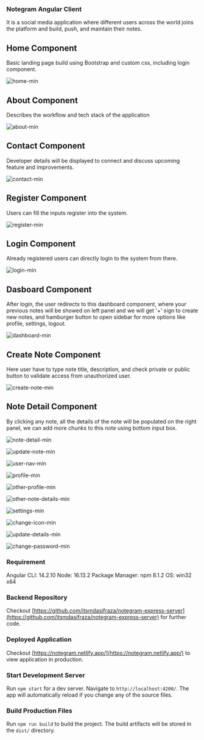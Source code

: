 ### Notegram Angular Client
It is a social media application where different users across the world joins the platform and build, push, and maintain their notes.

## Home Component
Basic landing page build using Bootstrap and custom css, including login component.

![home-min](https://user-images.githubusercontent.com/58258334/227975999-75b5f55c-6059-44b8-b3cd-1f2de6d0ccdd.png)

## About Component
Describes the workflow and tech stack of the application

![about-min](https://user-images.githubusercontent.com/58258334/227976228-8475743f-df3b-492b-b8b6-ee6b78c2d8af.png)

## Contact Component
Developer details will be displayed to connect and discuss upcoming feature and improvements.

![contact-min](https://user-images.githubusercontent.com/58258334/227976281-6e48da6f-fc99-40bb-bf0e-aafc58d2b0fa.png)

## Register Component
Users can fill the inputs register into the system.

![register-min](https://user-images.githubusercontent.com/58258334/227976323-8b39b8b5-18bc-4566-88cb-7377efc76845.png)

## Login Component
Already registered users can directly login to the system from there.

![login-min](https://user-images.githubusercontent.com/58258334/227976355-7cc0d54b-3a1a-417a-a005-5d6e1e46f08b.png)

## Dasboard Component
After login, the user redirects to this dashboard component, where your previous notes will be showed on left panel and we will get '+' sign to create new notes, and hamburger button to open sidebar for more options like profile, settings, logout. 

![dashboard-min](https://user-images.githubusercontent.com/58258334/227977176-ab37a055-706d-4be7-a541-b710d4a7617b.png)

## Create Note Component
Here user have to type note title, description, and check private or public button to validate access from unauthorized user.

![create-note-min](https://user-images.githubusercontent.com/58258334/227977239-14ba46f9-ba6d-447f-b500-01d3167c8c65.png)

## Note Detail Component
By clicking any note, all the details of the note will be populated on the right panel, we can add more chunks to this note using bottom input box.

![note-detail-min](https://user-images.githubusercontent.com/58258334/227977341-e87dc4a3-dc8e-45ec-ab8c-c15b25e2d649.png)

![update-note-min](https://user-images.githubusercontent.com/58258334/227977451-ce607bf3-edba-4a2c-8651-d6d026909f95.png)

![user-nav-min](https://user-images.githubusercontent.com/58258334/227977500-17a5d2ba-109a-4d85-9f6f-8db73b3d7f8d.png)

![profile-min](https://user-images.githubusercontent.com/58258334/227977588-e9a4a947-19d7-4952-83de-a8217ac17244.png)

![other-profile-min](https://user-images.githubusercontent.com/58258334/227977644-1cbf4ab1-813b-4b66-84db-0437f745543f.png)

![other-note-details-min](https://user-images.githubusercontent.com/58258334/227977676-6c700183-6b6a-47ea-9258-74c194fc8761.png)

![settings-min](https://user-images.githubusercontent.com/58258334/227977712-032a03c0-c76f-49d9-8381-c51443e9f451.png)

![change-icon-min](https://user-images.githubusercontent.com/58258334/227977774-7070b758-2816-40b7-b26b-e226f3b29f4a.png)

![update-details-min](https://user-images.githubusercontent.com/58258334/227977839-861ff379-9cf4-405b-9e64-dac222686290.png)

![change-password-min](https://user-images.githubusercontent.com/58258334/227977877-b4989e5a-9754-49ca-9db8-1962421eb181.png)


### Requirement
Angular CLI: 14.2.10
Node: 16.13.2
Package Manager: npm 8.1.2
OS: win32 x64

### Backend Repository
Checkout [https://github.com/itsmdasifraza/notegram-express-server](https://github.com/itsmdasifraza/notegram-express-server) for further code.

### Deployed Application 
Checkout [https://notegram.netlify.app/](https://notegram.netlify.app/) to view application in production. 

### Start Development Server
Run `npm start` for a dev server. Navigate to `http://localhost:4200/`. The app will automatically reload if you change any of the source files.

### Build Production Files
Run `npm run build` to build the project. The build artifacts will be stored in the `dist/` directory.
